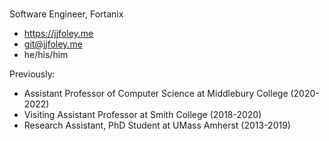 ###  
Software Engineer, Fortanix
- https://jjfoley.me
- git@jjfoley.me
- he/his/him

Previously:
- Assistant Professor of Computer Science at Middlebury College (2020-2022)
- Visiting Assistant Professor at Smith College (2018-2020)
- Research Assistant, PhD Student at UMass Amherst (2013-2019) 
